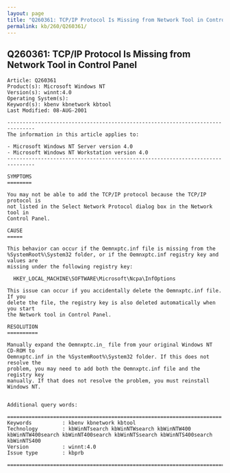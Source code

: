 ```yaml
---
layout: page
title: "Q260361: TCP/IP Protocol Is Missing from Network Tool in Control Panel"
permalink: kb/260/Q260361/
---
```


## Q260361: TCP/IP Protocol Is Missing from Network Tool in Control Panel

	Article: Q260361
	Product(s): Microsoft Windows NT
	Version(s): winnt:4.0
	Operating System(s): 
	Keyword(s): kbenv kbnetwork kbtool
	Last Modified: 08-AUG-2001
	
	-------------------------------------------------------------------------------
	The information in this article applies to:
	
	- Microsoft Windows NT Server version 4.0 
	- Microsoft Windows NT Workstation version 4.0 
	-------------------------------------------------------------------------------
	
	SYMPTOMS
	========
	
	You may not be able to add the TCP/IP protocol because the TCP/IP protocol is
	not listed in the Select Network Protocol dialog box in the Network tool in
	Control Panel.
	
	CAUSE
	=====
	
	This behavior can occur if the Oemnxptc.inf file is missing from the
	%SystemRoot%\System32 folder, or if the Oemnxptc.inf registry key and values are
	missing under the following registry key:
	
	  HKEY_LOCAL_MACHINE\SOFTWARE\Microsoft\Ncpa\InfOptions
	
	This issue can occur if you accidentally delete the Oemnxptc.inf file. If you
	delete the file, the registry key is also deleted automatically when you start
	the Network tool in Control Panel.
	
	RESOLUTION
	==========
	
	Manually expand the Oemnxptc.in_ file from your original Windows NT CD-ROM to
	Oemnxptc.inf in the %SystemRoot%\System32 folder. If this does not resolve the
	problem, you may need to add both the Oemnxptc.inf file and the registry key
	manually. If that does not resolve the problem, you must reinstall Windows NT.
	
	
	Additional query words:
	
	======================================================================
	Keywords          : kbenv kbnetwork kbtool 
	Technology        : kbWinNTsearch kbWinNTWsearch kbWinNTW400 kbWinNTW400search kbWinNT400search kbWinNTSsearch kbWinNTS400search kbWinNTS400
	Version           : winnt:4.0
	Issue type        : kbprb
	
	=============================================================================
	
